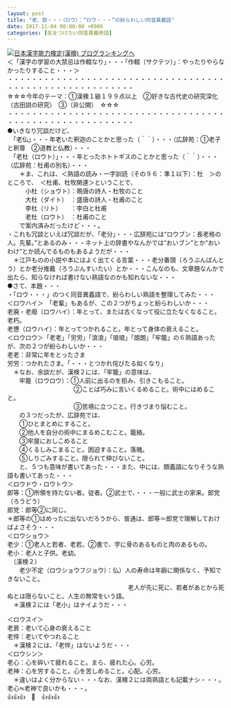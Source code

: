 ```yaml
---
layout: post
title: "老、郎・・・（ロウ）：“ロウ・・・”の紛らわしい同音異義語"
date: 2017-11-04 00:00:00 +0900
categories: [気をつけたい同音異義熟語]
---
```


[![](/syuusyuu9701/assets/images/老、郎・・・（ロウ）：“ロウ・・・”の紛らわしい同音異義語-br_c_3028_1.gif)](http://blog.with2.net/link.php?1659096:3028 "日本漢字能力検定(漢検) ブログランキングへ")[日本漢字能力検定(漢検) ブログランキングへ](http://blog.with2.net/link.php?1659096:3028)  
＜「漢字の学習の大禁忌は作輟なり」・・・「作輟（サクテツ）」：やったりやらなかったりすること・・・＞  
・・・・・・・・・・・・・・・・・・・・・・・・・・・・・・・・・・・・・・・・・・・・・・・・・・・・・・・・・  
☆☆☆今年のテーマ：①漢検１級１９９点以上　②好きな古代史の研究深化（古田説の研究）　③（非公開）　☆☆☆　　  
・・・・・・・・・・・・・・・・・・・・・・・・・・・・・・・・・・・・・・・・・・・・・・・・・・・・・・・・・  
●いきなり冗談だけど、  
　「老仏」・・・年老いた釈迦のことかと思った（＾＾）・・・（広辞苑：①老子と釈尊　②道教と仏教）・・・  
　「老杜（ロウト）」・・・年とったホトトギスのことかと思った（＾＾）・・・（広辞苑：杜甫の別名）・・・  
　　＊ま、これは、＜熟語の読み・一字訓読（その９６：準１以下）：杜　＞のところで、　＜杜甫、杜牧関連＞ということで、  
　　　小杜（ショウト）：晩唐の詩人・杜牧のこと  
　　　大杜（ダイト）　：盛唐の詩人・杜甫のこと  
　　　李杜（リト）　　：李白と杜甫  
　　　老杜（ロウト）　：杜甫のこと  
　　で案内済みだったけど・・・。  
・これも冗談といえば冗談だが、「老分」・・・広辞苑には“ロウブン：長老格の人。先輩。”とあるのみ・・・ネット上の辞書やなんかでは“おいブン”とか“おいわけ”とか読んでるものもあるようだが・・・  
　＊江戸ものの小説や本にはよく出てくる言葉・・・老分番頭（ろうぶんばんとう）とか老分推戴（ろうぶんすいたい）とか・・・こんなのも、文章題なんかで出たら、知らなければ書けない熟語なのかも知れないな・・・  
●さて、本題・・・  
・「ロウ・・・」のつく同音異義語で、紛らわしい熟語を整理してみた・・・  
＜ロウハイ＞　「老輩」もあるが、この２つがちょっと紛らわしいか・・・　  
老廃・老癈（ロウハイ）：年とって、または古くなって役に立たなくなること。老朽。  
老憊（ロウハイ）：年とってつかれること。年とって身体の衰えること。  
＜ロウロウ＞「老老」「労労」「浪浪」「琅琅」「朗朗」「牢籠」の６熟語あったが、次の２つが紛らわしいか・・・  
老老：非常に年をとったさま  
労労：つかれたさま。「・・・とつかれ侘びたる如くなり」  
　＊なお、余談だが、漢検２には、「牢籠」の意味は、  
　　牢籠（ロウロウ）：①人前に出るのを拒み、引きこもること。   
　　　　　　　　　　　②ことば巧みに言いくるめること。術中にはめること。   
　　　　　　　　　　　③苦境に立つこと。行きづまり悩むこと。  
　　の３つだったが、広辞苑では、  
　　①ひとまとめにすること。  
　　②他人を自分の術中にまるめこむこと。籠絡。  
　　③牢屋におしこめること  
　　④くるしみこまること。困迫すること。落魄。  
　　⑤しりごみすること。限られて伸びないこと。  
　　と、５つも意味が書いてあった・・・また、中には、類義語になりそうな熟語も書いてあった・・・  
＜ロウドウ・ロウトウ＞  
郎等：①所領を持たない者。従者。②武士で、・・・一般に武士の家来。郎党（ろうどう）  
郎党：郎等②に同じ。　  
＊郎等の①はめったに出ないだろうから、普通は、郎等＝郎党で理解しておけばよさそう・・・  
＜ロウショウ＞  
老少：①老人と若者、老若。②書で、字に骨のあるものと肉のあるもの。  
老小：老人と子供。老幼。  
　（漢検２）  
　　老少不定（ロウショウフジョウ）：仏）人の寿命は年齢に関係なく、予知できないこと。  
　　　　　　　　　　　　　　　　　　　　老人が先に死に、若者があとから死ぬとは限らないこと。人生の無常をいう語。  
　＊漢検２には「老小」はナイようだ・・・　  
  
＜ロウスイ＞  
老衰：老いて心身の衰えること  
老悴：老いてやつれること  
　＊漢検２には、「老悴」はないようだ・・・  
＜ロウシン＞  
老心：心を砕いて疲れること。まら、疲れた心。心労。  
老神：心を労すること。心を苦しめること。心配。心労。  
　＊違いはよく分からない・・・なお、漢検２には両熟語とも記載ナシ・・・。老心≒老神で良いかも・・・。  
👍👍👍　🐔　👍👍👍　　